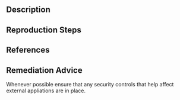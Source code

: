 ## Description


## Reproduction Steps


## References


## Remediation Advice

Whenever possible ensure that any security controls that help affect external appliations are in place.

